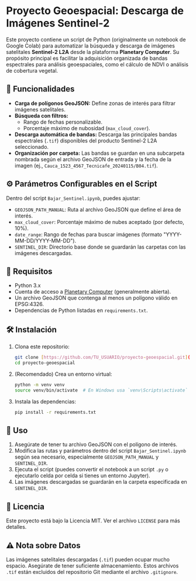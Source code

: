 # Proyecto Geoespacial: Descarga de Imágenes Sentinel-2

Este proyecto contiene un script de Python (originalmente un notebook de Google Colab) para automatizar la búsqueda y descarga de imágenes satelitales **Sentinel-2 L2A** desde la plataforma **Planetary Computer**. Su propósito principal es facilitar la adquisición organizada de bandas espectrales para análisis geoespaciales, como el cálculo de NDVI o análisis de cobertura vegetal.

## 🚀 Funcionalidades

-   **Carga de polígonos GeoJSON:** Define zonas de interés para filtrar imágenes satelitales.
-   **Búsqueda con filtros:**
    -   Rango de fechas personalizable.
    -   Porcentaje máximo de nubosidad (`max_cloud_cover`).
-   **Descarga automática de bandas:** Descarga las principales bandas espectrales (`.tif`) disponibles del producto Sentinel-2 L2A seleccionado.
-   **Organización por carpeta:** Las bandas se guardan en una subcarpeta nombrada según el archivo GeoJSON de entrada y la fecha de la imagen (ej., `Cauca_1523_4567_Tecnicafe_20240115/B04.tif`).

## ⚙️ Parámetros Configurables en el Script

Dentro del script `Bajar_Sentinel.ipynb`, puedes ajustar:

-   `GEOJSON_PATH_MANUAL`: Ruta al archivo GeoJSON que define el área de interés.
-   `max_cloud_cover`: Porcentaje máximo de nubes aceptado (por defecto, 10%).
-   `date_range`: Rango de fechas para buscar imágenes (formato "YYYY-MM-DD/YYYY-MM-DD").
-   `SENTINEL_DIR`: Directorio base donde se guardarán las carpetas con las imágenes descargadas.

## 🧠 Requisitos

-   Python 3.x
-   Cuenta de acceso a [Planetary Computer](https://planetarycomputer.microsoft.com/) (generalmente abierta).
-   Un archivo GeoJSON que contenga al menos un polígono válido en EPSG:4326.
-   Dependencias de Python listadas en `requirements.txt`.

## 🛠️ Instalación

1.  Clona este repositorio:
    ```bash
    git clone [https://github.com/TU_USUARIO/proyecto-geoespacial.git](https://github.com/fabianhuertas1992/proyecto-geoespacial-New.git)
    cd proyecto-geoespacial
    ```
2.  (Recomendado) Crea un entorno virtual:
    ```bash
    python -m venv venv
    source venv/bin/activate  # En Windows usa `venv\Scripts\activate`
    ```
3.  Instala las dependencias:
    ```bash
    pip install -r requirements.txt
    ```

## 🏃 Uso

1.  Asegúrate de tener tu archivo GeoJSON con el polígono de interés.
2.  Modifica las rutas y parámetros dentro del script `Bajar_Sentinel.ipynb` según sea necesario, especialmente `GEOJSON_PATH_MANUAL` y `SENTINEL_DIR`.
3.  Ejecuta el script (puedes convertir el notebook a un script `.py` o ejecutarlo celda por celda si tienes un entorno Jupyter).
4.  Las imágenes descargadas se guardarán en la carpeta especificada en `SENTINEL_DIR`.

## 📄 Licencia

Este proyecto está bajo la Licencia MIT. Ver el archivo `LICENSE` para más detalles.

## ⚠️ Nota sobre Datos

Las imágenes satelitales descargadas (`.tif`) pueden ocupar mucho espacio. Asegúrate de tener suficiente almacenamiento. Estos archivos `.tif` están excluidos del repositorio Git mediante el archivo `.gitignore`.
